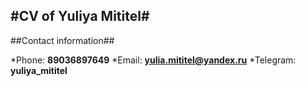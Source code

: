 #CV of Yuliya Mititel#
---
##Contact information##

*Phone: **89036897649** 
*Email: **yulia.mititel@yandex.ru**
*Telegram: **yuliya_mititel**
